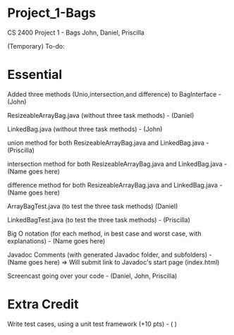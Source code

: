 # Project_1-Bags
CS 2400 Project 1 - Bags John, Daniel, Priscilla

(Temporary)
To-do:

# Essential

Added three methods (Unio,intersection,and difference) to BagInterface - (John)

ResizeableArrayBag.java (without three task methods) - (Daniel)

LinkedBag.java (without three task methods) - (John)

union method for both ResizeableArrayBag.java and LinkedBag.java - (Priscilla)

intersection method for both ResizeableArrayBag.java and LinkedBag.java - (Name goes here)

difference method for both ResizeableArrayBag.java and LinkedBag.java - (Name goes here)

ArrayBagTest.java (to test the three task methods) (Daniel)

LinkedBagTest.java (to test the three task methods) - (Priscilla)

Big O notation (for each method, in best case and worst case, with explanations) - (Name goes here)

Javadoc Comments (with generated Javadoc folder, and subfolders) - (Name goes here)
    => Will submit link to Javadoc's start page (index.html)

Screencast going over your code - (Daniel, John, Priscilla)

# Extra Credit

Write test cases, using a unit test framework (+10 pts) - ( )
